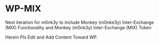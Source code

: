 # WP-MIX
Next iteration for m0nk3y to include Monkey (m0nke3y) Inter-Exchange (MIX) Functionality and Monkey (m0nk3y) Inter-Exchange (MIX) Token 

Herein Pls Edit and Add Content Toward WP. 

